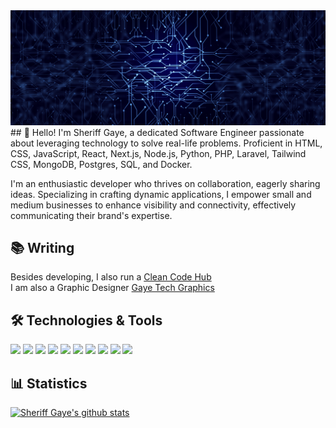 
 <img src="/—Pngtree—abstract technology circuit banner background_1305405.jpg" alt="image" fill/>
 ## 👋 Hello! 
I'm Sheriff Gaye, a dedicated Software Engineer passionate about leveraging technology to solve real-life problems. Proficient in HTML, CSS, JavaScript, React, Next.js, Node.js, Python, PHP, Laravel, Tailwind CSS, MongoDB, Postgres, SQL, and Docker.


I'm an enthusiastic developer who thrives on collaboration, eagerly sharing ideas. Specializing in crafting dynamic applications, I empower small and medium businesses to enhance visibility and connectivity, effectively communicating their brand's expertise.

## 📚 Writing
Besides developing, I also run a [Clean Code Hub](https://www.instagram.com/cleancode_hub/?hl=en)
<br>
I am also a Graphic Designer [Gaye Tech Graphics](https://www.instagram.com/gayetech_graphics/?hl=en)


## 🛠️ Technologies & Tools
![](https://img.shields.io/badge/Tool-html-informational?style=flat&color=warning&logo=html)
![](https://img.shields.io/badge/Tool-css-informational?style=flat&color=warning&logo=css)
![](https://img.shields.io/badge/Code-JavaScript-informational?style=flat&color=informational&logo=javascript)
![](https://img.shields.io/badge/Code-React-informational?style=flat&color=informational&logo=react)
![](https://img.shields.io/badge/Code-TypeScript-informational?style=flat&color=informational)
![](https://img.shields.io/badge/Code-EcmaScript-informational?style=flat&color=informational)
![](https://img.shields.io/badge/Code-Node-informational?style=flat&color=informational&logo=node.js)
![](https://img.shields.io/badge/Tool-Webpack-informational?style=flat&color=warning&logo=webpack)
![](https://img.shields.io/badge/Tool-Docker-informational?style=flat&color=warning&logo=docker)
![](https://img.shields.io/badge/Tool-Laravel-informational?style=flat&color=warning&logo=laravel)





## 📊 Statistics
[![Sheriff Gaye's github stats](https://github-readme-stats.vercel.app/api?username=sheriff-gaye&theme=dark&count_private=true)](https://github.com/anuraghazra/github-readme-stats)

